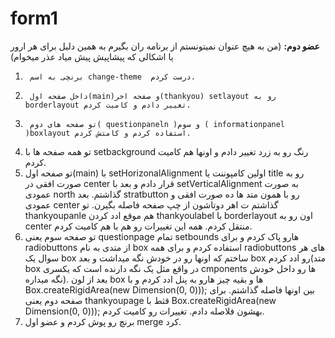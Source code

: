 # form1
**عضو دوم:**
(من به هیچ عنوان نمیتونستم از برنامه ران بگیرم به همین دلیل برای هر ارور یا اشکالی که پیشاپیش پیش میاد عذر میخوام)
1.      برنچی به اسم change-theme  درست کردم.
2.      داخل صفحه اول(main)و صفحه اخر(thankyou) setlayout رو به borderlayout تغییر دادم و کامیت کردم.
3.      تو صفحه های دوم( questionpaneln )و سوم ( informationpanel )boxlayout استفاده کردم و کامتش کردم.
4.  تو همه صفحه ها با setbackground رنگ رو به زرد تغییر دادم و اونها هم کامیت کردم.
5.  تو صفحه اول(main) با setHorizonalAlignment اولین کامپوننت یا title رو به صورت افقی در center قرار دادم و بعد با setVerticalAlignment به صورت عمودی north گذاشتم. بعد stratbutton  رو با همون متد ها ده صورت افقی و عمودی center گذاشتم ت اهر دوتاشون از چپ صفحه فاصله بگیرن. تو thankyoupanle  هم موقع ادد کردن thankyoulabel با borderlayout اون رو به center  منتقل کردم. همه این تغییرات رو هم با هم کامیت کردم.
6.  تو صفحه سوم یعنی questionpage تمام setbounds هارو پاک کردم و برای radiobuttons از متدی به نام box استفاده کردم و برای همه radiobuttons های هر سوال یک box ساختم که اونها رو در خودش نگه میداشت و بعد box رو ادد کردم(متد box  در واقع مثل یک نگه دارنده است که یکسری cmponents ها رو داخل خودش نگه میداره). بعد از لون box ها و بقیه چیز هارو به پنل ادد کردم و با Box.createRigidArea(new Dimension(0, 0))); بین اونها فاصله گذاشتم. برای صفحه دوم یعنی thankyoupage قثط با Box.createRigidArea(new Dimension(0, 0))); بهشون فلاصله دادم. تغییرات رو کامیت کردم.
7.  برنچ رو پوش کردم و عضو اول merge کرد.

